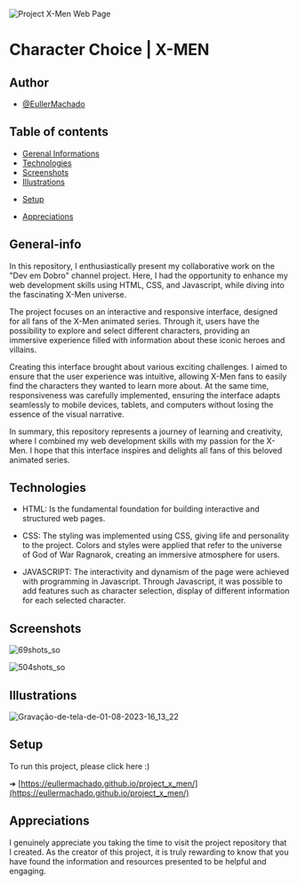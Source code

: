 
![Project X-Men Web Page](https://github.com/EullerMachado/project_x_men/assets/89101637/e5b51fca-3660-49c4-a7ce-08dadb11f22b)
# Character Choice | X-MEN


## Author

- [@EullerMachado](https://www.github.com/EullerMachado)

## Table of contents

- [Gerenal Informations](#general-info)
- [Technologies](#technologies)
- [Screenshots](#Screenshots)
- [Illustrations](#illustrations)
* [Setup](#setup)
- [Appreciations](#appreciations)

## General-info

In this repository, I enthusiastically present my collaborative work on the "Dev em Dobro" channel project. Here, I had the opportunity to enhance my web development skills using HTML, CSS, and Javascript, while diving into the fascinating X-Men universe.

The project focuses on an interactive and responsive interface, designed for all fans of the X-Men animated series. Through it, users have the possibility to explore and select different characters, providing an immersive experience filled with information about these iconic heroes and villains.

Creating this interface brought about various exciting challenges. I aimed to ensure that the user experience was intuitive, allowing X-Men fans to easily find the characters they wanted to learn more about. At the same time, responsiveness was carefully implemented, ensuring the interface adapts seamlessly to mobile devices, tablets, and computers without losing the essence of the visual narrative.

In summary, this repository represents a journey of learning and creativity, where I combined my web development skills with my passion for the X-Men. I hope that this interface inspires and delights all fans of this beloved animated series.
## Technologies

- HTML: Is the fundamental foundation for building interactive and structured web pages.

- CSS: The styling was implemented using CSS, giving life and personality to the project. Colors and styles were applied that refer to the universe of God of War Ragnarok, creating an immersive atmosphere for users.

- JAVASCRIPT: The interactivity and dynamism of the page were achieved with programming in Javascript. Through Javascript, it was possible to add features such as character selection, display of different information for each selected character.
## Screenshots

![69shots_so](https://github.com/EullerMachado/project_x_men/assets/89101637/7113c85f-d345-482e-a145-4025ba536b59)

![504shots_so](https://github.com/EullerMachado/project_x_men/assets/89101637/ddef6cd0-8b42-4aae-99ef-e436d623395e)

## Illustrations 

![Gravação-de-tela-de-01-08-2023-16_13_22](https://github.com/EullerMachado/project_x_men/assets/89101637/1116eb4c-540d-4b2f-80ef-57d1d4e1992f)
## Setup

To run this project, please click here :)

➜ [https://eullermachado.github.io/project_x_men/](https://eullermachado.github.io/project_x_men/)
## Appreciations

I genuinely appreciate you taking the time to visit the project repository that I created. As the creator of this project, it is truly rewarding to know that you have found the information and resources presented to be helpful and engaging.
